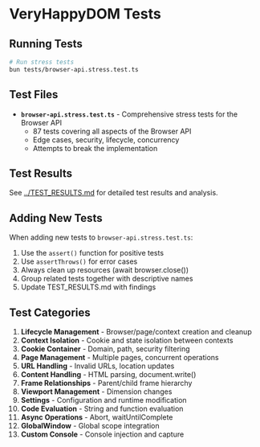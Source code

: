 # VeryHappyDOM Tests

## Running Tests

```bash
# Run stress tests
bun tests/browser-api.stress.test.ts
```

## Test Files

- **`browser-api.stress.test.ts`** - Comprehensive stress tests for the Browser API
  - 87 tests covering all aspects of the Browser API
  - Edge cases, security, lifecycle, concurrency
  - Attempts to break the implementation

## Test Results

See [../TEST_RESULTS.md](../TEST_RESULTS.md) for detailed test results and analysis.

## Adding New Tests

When adding new tests to `browser-api.stress.test.ts`:

1. Use the `assert()` function for positive tests
2. Use `assertThrows()` for error cases
3. Always clean up resources (await browser.close())
4. Group related tests together with descriptive names
5. Update TEST_RESULTS.md with findings

## Test Categories

1. **Lifecycle Management** - Browser/page/context creation and cleanup
2. **Context Isolation** - Cookie and state isolation between contexts
3. **Cookie Container** - Domain, path, security filtering
4. **Page Management** - Multiple pages, concurrent operations
5. **URL Handling** - Invalid URLs, location updates
6. **Content Handling** - HTML parsing, document.write()
7. **Frame Relationships** - Parent/child frame hierarchy
8. **Viewport Management** - Dimension changes
9. **Settings** - Configuration and runtime modification
10. **Code Evaluation** - String and function evaluation
11. **Async Operations** - Abort, waitUntilComplete
12. **GlobalWindow** - Global scope integration
13. **Custom Console** - Console injection and capture
